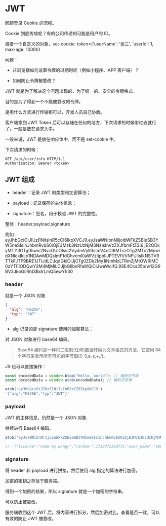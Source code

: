 # JWT

回顾登录 Cookie 的流程。

Cookie 到底传啥呢？有的公司传递的可能是用户的 ID。

或者一个自定义的对象，set-cookie: token={'userName': '张三', 'userId': 1, max-age: 10000}

问题：

- 非浏览器如何设置令牌的过期时间（例如小程序、APP 客户端）？

- 如何防止令牌被篡改？

JWT 就是为了解决这个问题出现的，为了统一的、安全的令牌格式。

目的是为了得到一个不能被篡改的令牌。

是用什么方式进行传输都可以，开发人员自己协商。

客户端拿到 JWT Token 后可以存储在任何的地方，下次请求的时候带过去就行了，一般是放在请求头中。

一般来说，JWT 是放在响应体中，而不是 set-cookie 中。

下次请求的时候：

```http
GET /api/user/info HTTP/1.1
Authorization: Bearer <token>
```

## JWT 组成

- header：记录 JWT 的类型和加密算法；

- payload：记录保存的主体信息；

- signature：签名，用于校验 JWT 的完整性。

整体：header.payload.signature

例如：eyJhbGciOiJIUzI1NiIsInR5cCI6IkpXVCJ9.eyJsaWNlbnNlIjoibWFkZSBieSB3YW5neSIsInJhbmRvbS0iOjE3Mzk3NzUzNjM3NzIsInVzZXJfbmFtZSI6IjE2ODkyMTY3OTg0Iiwic2NvcGUiOlsic2VydmVyIl0sImV4cCI6MTczOTg2MTc2MywidXNlcklkIjo1NDAwMDQsImF1dGhvcml0aWVzIjpbIlJPTEVfVVNFUiIsIkNSTV9TTkFJTF9BRE1JTiJdLCJqdGkiOiJjOTg0ZDk2My1iNmMzLTRmZjMtOWRlMC0zYTFlODQwY2M4MjMiLCJjbGllbnRfaWQiOiJwaWcifQ.98E4Ocs35tdw12G9BV3JkoGiiRht3BxIrLmQ5ewYh30

### header

就是一个 JSON 对象

```json
{
  "alg": "HS256",
  "typ": "JWT"
}
```

- alg 记录的是 signature 使用的加密算法；

对 JSON 对象进行 base64 编码。

> Base64 编码是一种将二进制(任何)数据转换为文本格式的方法，它使用 64 个字符来表示所有可能的字节值(0-9,a-z,+,/)。

JS 也可以直接操作：

```js
const encodedData = window.btoa("Hello, world"); // 编码字符串
const decodedData = window.atob(encodedData); // 解码字符串
```

```js
atob('eyJhbGciOiJIUzI1NiIsInR5cCI6IkpXVCJ9')
'{"alg":"HS256","typ":"JWT"}'
```

### payload

JWT 的主体信息，仍然是一个 JSON 对象.

继续进行 Base64 编码。

```js
atob('eyJsaWNlbnNlIjoibWFkZSBieSB3YW5neSIsInJhbmRvbS0iOjE3Mzk3NzUzNjM3NzIsInVzZXJfbmFtZSI6IjE2ODkyMTY3OTg0Iiwic2NvcGUiOlsic2VydmVyIl0sImV4cCI6MTczOTg2MTc2MywidXNlcklkIjo1NDAwMDQsImF1dGhvcml0aWVzIjpbIlJPTEVfVVNFUiIsIkNSTV9TTkFJTF9BRE1JTiJdLCJqdGkiOiJjOTg0ZDk2My1iNmMzLTRmZjMtOWRlMC0zYTFlODQwY2M4MjMiLCJjbGllbnRfaWQiOiJwaWcifQ')

// '{"license":"made by wangy","random-":1739775363772,"user_name":"16892167984","scope":["server"],"exp":1739861763,"userId":540004,"authorities":["ROLE_USER","CRM_SNAIL_ADMIN"],"jti":"c984d963-b6c3-4ff3-9de0-3a1e840cc823","client_id":"pig"}'
```

### signature

将 header 和 payload 进行拼接，然后使用 alg 指定的算法进行加密。

加密的密钥之存放于服务端。

得到一个加密的结果，所以 signature 就是一个加密的字符串。

可以防止被篡改。

服务端收到这个 JWT 后，将内容进行拆分，然后加密对比，查看是否一致，可以有效的防止 JWT 被篡改。